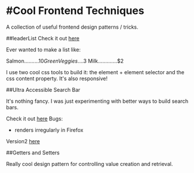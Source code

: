 #Cool Frontend Techniques
=========================

A collection of useful frontend design patterns / tricks.

##leaderList
Check it out [here](http://nathansass.github.io/coolFrontEnd/leaderList/ "leaderList")

Ever wanted to make a list like:

Salmon..........$10
Green Veggies....$3
Milk.............$2

I use two cool css tools to build it: the element + element selector and the css content property. It's also responsive!

##Ultra Accessible Search Bar

It's nothing fancy. I was just experimenting with better ways to build search bars.

Check it out [here](http://nathansass.github.io/coolFrontEnd/accessibility/searchbar.html "search bar")
Bugs:
- renders irregularly in Firefox

Version2 [here](http://nathansass.github.io/coolFrontEnd/accessibility/option2/searchbar2.html "search bar")

##Getters and Setters

Really cool design pattern for controlling value creation and retrieval. 